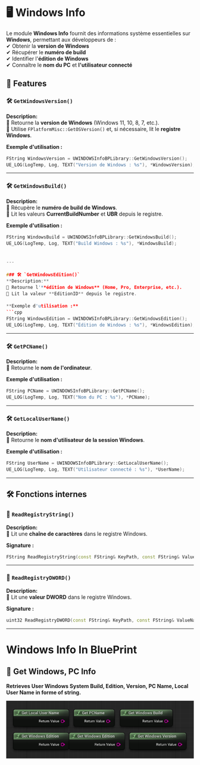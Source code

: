 # 🖥️ Windows Info
 
Le module **Windows Info** fournit des informations système essentielles sur **Windows**, permettant aux développeurs de :  
✔ Obtenir la **version de Windows**  
✔ Récupérer le **numéro de build**  
✔ Identifier l'**édition de Windows**  
✔ Connaître le **nom du PC** et **l'utilisateur connecté**  


## 📜 Features  

### 🛠️ `GetWindowsVersion()`  
**Description:**  
🔹 Retourne la **version de Windows** (Windows 11, 10, 8, 7, etc.).  
🔹 Utilise `FPlatformMisc::GetOSVersion()` et, si nécessaire, lit le **registre Windows**.  

**Exemple d'utilisation :**  
```cpp
FString WindowsVersion = UWINDOWSInfoBPLibrary::GetWindowsVersion();
UE_LOG(LogTemp, Log, TEXT("Version de Windows : %s"), *WindowsVersion);
```

---

### 🛠️ `GetWindowsBuild()`  
**Description:**  
🔹 Récupère le **numéro de build de Windows**.  
🔹 Lit les valeurs **CurrentBuildNumber** et **UBR** depuis le registre.  

**Exemple d'utilisation :**  
```cpp
FString WindowsBuild = UWINDOWSInfoBPLibrary::GetWindowsBuild();
UE_LOG(LogTemp, Log, TEXT("Build Windows : %s"), *WindowsBuild);


---

### 🛠️ `GetWindowsEdition()`  
**Description:**  
🔹 Retourne l'**édition de Windows** (Home, Pro, Enterprise, etc.).  
🔹 Lit la valeur **EditionID** depuis le registre.  

**Exemple d'utilisation :**  
```cpp
FString WindowsEdition = UWINDOWSInfoBPLibrary::GetWindowsEdition();
UE_LOG(LogTemp, Log, TEXT("Édition de Windows : %s"), *WindowsEdition);
```


---

### 🛠️ `GetPCName()`  
**Description:**  
🔹 Retourne le **nom de l'ordinateur**.  

**Exemple d'utilisation :**  
```cpp
FString PCName = UWINDOWSInfoBPLibrary::GetPCName();
UE_LOG(LogTemp, Log, TEXT("Nom du PC : %s"), *PCName);
```


---

### 🛠️ `GetLocalUserName()`  
**Description:**  
🔹 Retourne le **nom d'utilisateur de la session Windows**.  

**Exemple d'utilisation :**  
```cpp
FString UserName = UWINDOWSInfoBPLibrary::GetLocalUserName();
UE_LOG(LogTemp, Log, TEXT("Utilisateur connecté : %s"), *UserName);
```


---

## 🛠️ Fonctions internes  

### 🔧 `ReadRegistryString()`  
**Description:**  
🔹 Lit une **chaîne de caractères** dans le registre Windows.  

**Signature :**  
```cpp
FString ReadRegistryString(const FString& KeyPath, const FString& ValueName, bool bLocalMachine = true);
```

---

### 🔧 `ReadRegistryDWORD()`  
**Description:**  
🔹 Lit une **valeur DWORD** dans le registre Windows.  

**Signature :**  
```cpp
uint32 ReadRegistryDWORD(const FString& KeyPath, const FString& ValueName, bool bLocalMachine = true);
```



---

# Windows Info In BluePrint


## 📌 Get Windows, PC Info

**Retrieves User Windows System Build, Edition, Version, PC Name, Local User Name in forme of string.**

<img src="Images\WindowsInfo.png" width="900">




